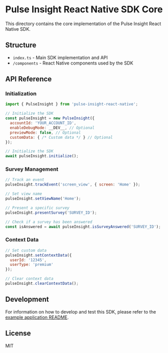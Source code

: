 # Pulse Insight React Native SDK Core

This directory contains the core implementation of the Pulse Insight React Native SDK.

## Structure

- `index.ts` - Main SDK implementation and API
- `/components` - React Native components used by the SDK

## API Reference

### Initialization

```javascript
import { PulseInsight } from 'pulse-insight-react-native';

// Initialize the SDK
const pulseInsight = new PulseInsight({
  accountId: 'YOUR_ACCOUNT_ID',
  enableDebugMode: __DEV__, // Optional
  previewMode: false, // Optional
  customData: { /* Custom data */ } // Optional
});

// Initialize the SDK
await pulseInsight.initialize();
```

### Survey Management

```javascript
// Track an event
pulseInsight.trackEvent('screen_view', { screen: 'Home' });

// Set view name
pulseInsight.setViewName('Home');

// Present a specific survey
pulseInsight.presentSurvey('SURVEY_ID');

// Check if a survey has been answered
const isAnswered = await pulseInsight.isSurveyAnswered('SURVEY_ID');
```

### Context Data

```javascript
// Set custom data
pulseInsight.setContextData({ 
  userId: '12345',
  userType: 'premium'
});

// Clear context data
pulseInsight.clearContextData();
```

## Development

For information on how to develop and test this SDK, please refer to the [example application README](../README.md).

## License

MIT 